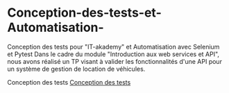 # Conception-des-tests-et-Automatisation-
Conception des tests pour "IT-akademy" et Automatisation avec Selenium et Pytest
Dans le cadre du module "Introduction aux web services et API", nous avons réalisé un TP visant à valider les fonctionnalités d'une API pour un système de gestion de location de véhicules. 

Conception des tests 
[Conception des tests](https://docs.google.com/document/d/1o1g3CfSvPM0GjFFmtMKfW6YT3fQpt8lLYnLovWd1pS8/edit)
